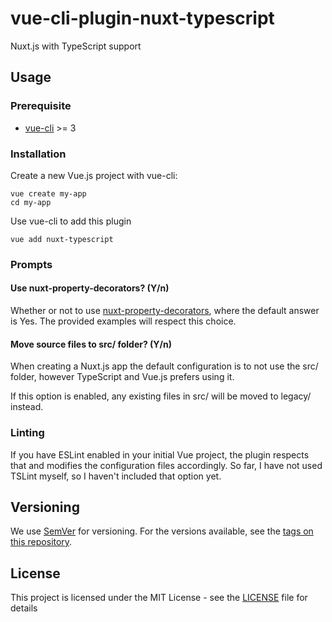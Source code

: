 # vue-cli-plugin-nuxt-typescript

Nuxt.js with TypeScript support

## Usage

### Prerequisite

* [vue-cli](https://github.com/vuejs/vue-cli) >= 3

### Installation

Create a new Vue.js project with vue-cli:

```shell
vue create my-app
cd my-app
```

Use vue-cli to add this plugin

```shell
vue add nuxt-typescript
```

### Prompts

#### Use nuxt-property-decorators? (Y/n)

Whether or not to use [nuxt-property-decorators](https://github.com/nuxt-community/nuxt-property-decorator), where the default answer is Yes. The provided examples will respect this choice.

#### Move source files to src/ folder? (Y/n)

When creating a Nuxt.js app the default configuration is to not use the src/ folder, however TypeScript and Vue.js prefers using it.

If this option is enabled, any existing files in src/ will be moved to legacy/ instead.

### Linting

If you have ESLint enabled in your initial Vue project, the plugin respects that and modifies the configuration files accordingly. So far, I have not used TSLint myself, so I haven't included that option yet.

## Versioning

We use [SemVer](http://semver.org/) for versioning. For the versions available, see the [tags on this repository](https://github.com/marius815/vue-cli-plugin-nuxt-typescript/tags).

## License

This project is licensed under the MIT License - see the [LICENSE](LICENSE) file for details
